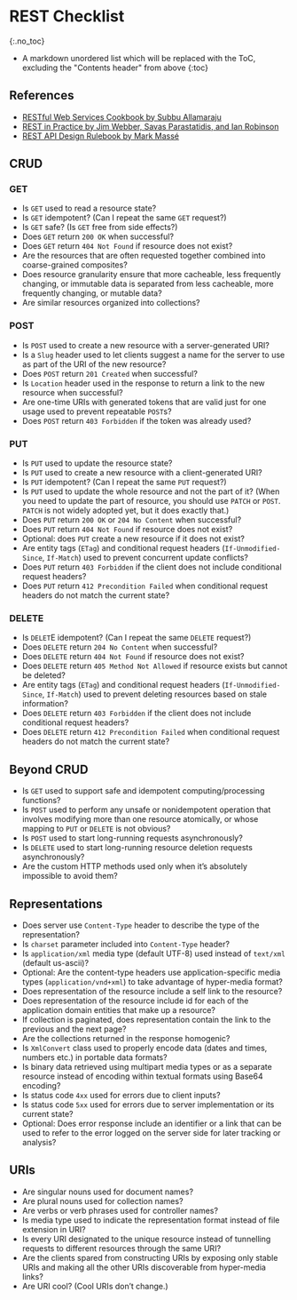 # REST Checklist
{:.no_toc}

* A markdown unordered list which will be replaced with the ToC, excluding the "Contents header" from above
{:toc}

## References

- [RESTful Web Services Cookbook by Subbu Allamaraju](https://www.oreilly.com/library/view/restful-web-services/9780596809140/)
- [REST in Practice by Jim Webber, Savas Parastatidis, and Ian Robinson](https://www.oreilly.com/library/view/rest-in-practice/9781449383312/)
- [REST API Design Rulebook by Mark Massé](https://www.oreilly.com/library/view/rest-api-design/9781449317904/)


## CRUD

### GET

- Is `GET` used to read a resource state?
- Is `GET` idempotent? (Can I repeat the same `GET` request?)
- Is `GET` safe? (Is `GET` free from side effects?)
- Does `GET` return `200 OK` when successful?
- Does `GET` return `404 Not Found` if resource does not exist?
- Are the resources that are often requested together combined into coarse-grained composites?
- Does resource granularity ensure that more cacheable, less frequently changing, or immutable data is separated from less cacheable, more frequently changing, or mutable data?
- Are similar resources organized into collections?

### POST

- Is `POST` used to create a new resource with a server-generated URI?
- Is a `Slug` header used to let clients suggest a name for the server to use as part of the URI of the new resource?
- Does `POST` return `201 Created` when successful?
- Is `Location` header used in the response to return a link to the new resource when successful?
- Are one-time URIs with generated tokens that are valid just for one usage used to prevent repeatable `POST`s?
- Does `POST` return `403 Forbidden` if the token was already used?

### PUT

- Is `PUT` used to update the resource state?
- Is `PUT` used to create a new resource with a client-generated URI?
- Is `PUT` idempotent? (Can I repeat the same `PUT` request?)
- Is `PUT` used to update the whole resource and not the part of it? (When you need to update the part of resource, you should use `PATCH` or `POST`. `PATCH` is not widely adopted yet, but it does exactly that.)
- Does `PUT` return `200 OK` or `204 No Content` when successful?
- Does `PUT` return `404 Not Found` if resource does not exist?
- Optional: does `PUT` create a new resource if it does not exist?
- Are entity tags (`ETag`) and conditional request headers (`If-Unmodified-Since`, `If-Match`) used to prevent concurrent update conflicts?
- Does `PUT` return `403 Forbidden` if the client does not include conditional request headers?
- Does `PUT` return `412 Precondition Failed` when conditional request headers do not match the current state?

### DELETE

- Is `DELET`E idempotent? (Can I repeat the same `DELETE` request?)
- Does `DELETE` return `204 No Content` when successful?
- Does `DELETE` return `404 Not Found` if resource does not exist?
- Does `DELETE` return `405 Method Not Allowed` if resource exists but cannot be deleted?
- Are entity tags (`ETag`) and conditional request headers (`If-Unmodified-Since`, `If-Match`) used to prevent deleting resources based on stale information?
- Does `DELETE` return `403 Forbidden` if the client does not include conditional request headers?
- Does `DELETE` return `412 Precondition Failed` when conditional request headers do not match the current state?

## Beyond CRUD

- Is `GET` used to support safe and idempotent computing/processing functions?
- Is `POST` used to perform any unsafe or nonidempotent operation that involves modifying more than one resource atomically, or whose mapping to `PUT` or `DELETE` is not obvious?
- Is `POST` used to start long-running requests asynchronously?
- Is `DELETE` used to start long-running resource deletion requests asynchronously?
- Are the custom HTTP methods used only when it’s absolutely impossible to avoid them?

## Representations

- Does server use `Content-Type` header to describe the type of the representation?
- Is `charset` parameter included into `Content-Type` header?
- Is `application/xml` media type (default UTF-8) used instead of `text/xml` (default us-ascii)?
- Optional: Are the content-type headers use application-specific media types (`application/vnd+xml`) to take advantage of hyper-media format?
- Does representation of the resource include a self link to the resource?
- Does representation of the resource include id for each of the application domain entities that make up a resource?
- If collection is paginated, does representation contain the link to the previous and the next page?
- Are the collections returned in the response homogenic?
- Is `XmlConvert` class used to properly encode data (dates and times, numbers etc.) in portable data formats?
- Is binary data retrieved using multipart media types or as a separate resource instead of encoding within textual formats using Base64 encoding?
- Is status code `4xx` used for errors due to client inputs?
- Is status code `5xx` used for errors due to server implementation or its current state?
- Optional: Does error response include an identifier or a link that can be used to refer to the error logged on the server side for later tracking or analysis?

## URIs

- Are singular nouns used for document names?
- Are plural nouns used for collection names?
- Are verbs or verb phrases used for controller names?
- Is media type used to indicate the representation format instead of file extension in URI?
- Is every URI designated to the unique resource instead of tunnelling requests to different resources through the same URI?
- Are the clients spared from constructing URIs by exposing only stable URIs and making all the other URIs discoverable from hyper-media links?
- Are URI cool? (Cool URIs don’t change.)